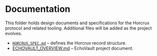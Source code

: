 # Documentation

This folder holds design documents and specifications for the Horcrux protocol and related tooling. Additional files will be added as the project evolves.

* [`HORCRUX_SPEC.md`](HORCRUX_SPEC.md) – defines the Horcrux record structure.
* [ECHOVAULT_OVERVIEW.md](ECHOVAULT_OVERVIEW.md) – EchoVault project document.
